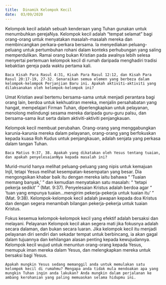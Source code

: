 ```yaml
---
title:  Dinamik Kelompok Kecil
date:  03/09/2020
---
```


Kelompok kecil adalah sebuah kenderaan yang Tuhan gunakan untuk menumbuhkan gerejaNya. Kelompok kecil adalah “tempat selamat” bagi orang-orang untuk menyatakan masalah-masalah mereka dan membincangkan perkara-perkara bersama. Ia menyediakan peluang-peluang untuk pertumbuhan rohani dalam konteks perhubungan yang saling memperdulikan. Ramai orang bukan Kristian pada awalnya lebih selesa menyertai pertemuan kelompok kecil di rumah daripada menghadiri tradisi kebaktian gereja pada waktu pertama kali.

`Baca Kisah Para Rasul 4:31, Kisah Para Rasul 12:12, dan Kisah Para Rasul 20:17-19, 27-32. Senaraikan semua elemen yang berbeza dalam kelompok-kelompok Perjanjian Baru ini. Apakah aktiviti-aktiviti yang dilaksanakan oleh kelompok-kelompok ini?`

Umat Kristian awal bertemu bersama-sama untuk menjadi perantara bagi orang lain, berdoa untuk kekhuatiran mereka, menjalin persahabatan yang hangat, mempelajari Firman Tuhan, diperlengkapkan untuk pelayanan, menolong melindungi sesama mereka daripada guru-guru palsu, dan bersama-sama ikut serta dalam aktiviti-aktiviti penjangkauan.

Kelompok kecil membuat perubahan. Orang-orang yang menggabungkan karunia-karunia mereka dalam pelayanan, orang-orang yang berfokuskan kepada kuasa Roh Kudus untuk penjangkauan, adalah senjata yang perkasa dalam tangan Tuhan.

`Baca Matius 9:37, 38. Apakah yang dikatakan oleh Yesus tentang tuaian, dan apakah penyelesaianNya kepada masalah ini?`

Murid-murid hanya melihat peluang-peluang yang nipis untuk kemajuan Injil, tetapi Yesus melihat kesempatan-kesempatan yang besar. Dia mengongsikan khabar baik itu dengan mereka iaitu bahawa “ ‘Tuaian memang banyak,’ ” dan kemudian menyatakan satu masalah: “ ‘tetapi pekerja sedikit’ ” (Mat. 9:37). Penyelesaian Kristus adalah berdoa agar “ ‘tuan yang empunya tuaian…mengirim pekerja-pekerja untuk tuaian itu’ ” (Mat. 9:38). Kelompok-kelompok kecil adalah jawapan kepada doa Kristus dan dengan segera menambah bilangan pekerja-pekerja untuk tuaian Kristus.

Fokus kesemua kelompok-kelompok kecil yang efektif adalah bersaksi dan melayani. Pelayanan Kelompok kecil akan segera mati jika fokusnya adalah secara dalaman, dan bukan secara luaran. Jika kelompok kecil itu menjadi pelayanan diri sendiri dan sekadar tempat untuk berbincang, ia akan gagal dalam tujuannya dan kehilangan alasan penting kepada kewujudannya. Kelompok kecil wujud untuk menuntun orang-orang kepada Yesus, memupuk iman mereka dalam Yesus, dan melengkapkan mereka untuk bersaksi bagi Yesus.

`Apakah mungkin Yesus sedang memanggil anda untuk memulakan satu kelompok kecil di rumahmu? Mengapa anda tidak mula mendoakan apa yang mungkin Tuhan ingin anda lakukan? Anda mungkin dalam perjalanan ke ambang kerohanian yang paling memuaskan selama hidupmu ini.`